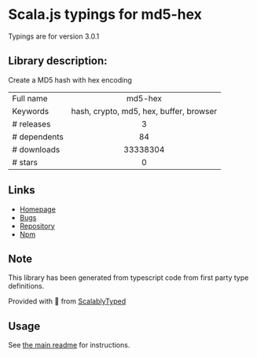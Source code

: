 
# Scala.js typings for md5-hex

Typings are for version 3.0.1

## Library description:
Create a MD5 hash with hex encoding

|                    |                 |
| ------------------ | :-------------: |
| Full name          | md5-hex |
| Keywords           | hash, crypto, md5, hex, buffer, browser |
| # releases         | 3 |
| # dependents       | 84 |
| # downloads        | 33338304 |
| # stars            | 0 |

## Links
- [Homepage](https://github.com/sindresorhus/md5-hex#readme)
- [Bugs](https://github.com/sindresorhus/md5-hex/issues)
- [Repository](https://github.com/sindresorhus/md5-hex)
- [Npm](https://www.npmjs.com/package/md5-hex)
    


## Note
This library has been generated from typescript code from first party type definitions.

Provided with :purple_heart: from [ScalablyTyped](https://github.com/oyvindberg/ScalablyTyped)

## Usage
See [the main readme](../../readme.md) for instructions.



